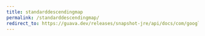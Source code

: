 ```yaml
---
title: standarddescendingmap
permalink: /standarddescendingmap/
redirect_to: https://guava.dev/releases/snapshot-jre/api/docs/com/google/common/collect/ForwardingNavigableMap.StandardDescendingMap.html
---
```

